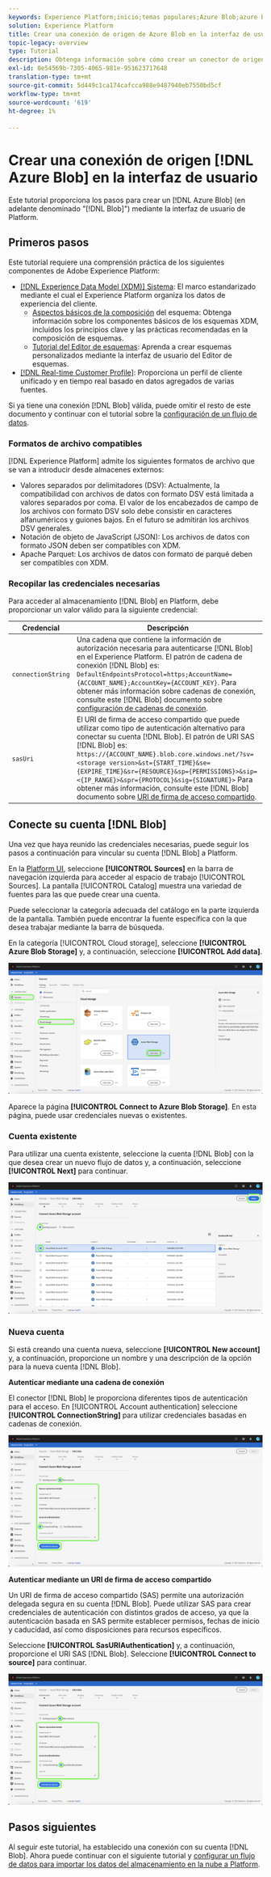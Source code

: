 ```yaml
---
keywords: Experience Platform;inicio;temas populares;Azure Blob;azure blob;Conector Azure Blob
solution: Experience Platform
title: Crear una conexión de origen de Azure Blob en la interfaz de usuario
topic-legacy: overview
type: Tutorial
description: Obtenga información sobre cómo crear un conector de origen de Azure Blob mediante la interfaz de usuario de Platform.
exl-id: 0e54569b-7305-4065-981e-951623717648
translation-type: tm+mt
source-git-commit: 5d449c1ca174cafcca988e9487940eb7550bd5cf
workflow-type: tm+mt
source-wordcount: '619'
ht-degree: 1%

---
```


# Crear una conexión de origen [!DNL Azure Blob] en la interfaz de usuario

Este tutorial proporciona los pasos para crear un [!DNL Azure Blob] (en adelante denominado &quot;[!DNL Blob]&quot;) mediante la interfaz de usuario de Platform.

## Primeros pasos

Este tutorial requiere una comprensión práctica de los siguientes componentes de Adobe Experience Platform:

- [[!DNL Experience Data Model (XDM)] Sistema](../../../../../xdm/home.md): El marco estandarizado mediante el cual el Experience Platform organiza los datos de experiencia del cliente.
   - [Aspectos básicos de la composición](../../../../../xdm/schema/composition.md) del esquema: Obtenga información sobre los componentes básicos de los esquemas XDM, incluidos los principios clave y las prácticas recomendadas en la composición de esquemas.
   - [Tutorial del Editor de esquemas](../../../../../xdm/tutorials/create-schema-ui.md): Aprenda a crear esquemas personalizados mediante la interfaz de usuario del Editor de esquemas.
- [[!DNL Real-time Customer Profile]](../../../../../profile/home.md): Proporciona un perfil de cliente unificado y en tiempo real basado en datos agregados de varias fuentes.

Si ya tiene una conexión [!DNL Blob] válida, puede omitir el resto de este documento y continuar con el tutorial sobre la [configuración de un flujo de datos](../../dataflow/batch/cloud-storage.md).

### Formatos de archivo compatibles

[!DNL Experience Platform] admite los siguientes formatos de archivo que se van a introducir desde almacenes externos:

- Valores separados por delimitadores (DSV): Actualmente, la compatibilidad con archivos de datos con formato DSV está limitada a valores separados por coma. El valor de los encabezados de campo de los archivos con formato DSV solo debe consistir en caracteres alfanuméricos y guiones bajos. En el futuro se admitirán los archivos DSV generales.
- Notación de objeto de JavaScript (JSON): Los archivos de datos con formato JSON deben ser compatibles con XDM.
- Apache Parquet: Los archivos de datos con formato de parqué deben ser compatibles con XDM.

### Recopilar las credenciales necesarias

Para acceder al almacenamiento [!DNL Blob] en Platform, debe proporcionar un valor válido para la siguiente credencial:

| Credencial | Descripción |
| ---------- | ----------- |
| `connectionString` | Una cadena que contiene la información de autorización necesaria para autenticarse [!DNL Blob] en el Experience Platform. El patrón de cadena de conexión [!DNL Blob] es: `DefaultEndpointsProtocol=https;AccountName={ACCOUNT_NAME};AccountKey={ACCOUNT_KEY}`. Para obtener más información sobre cadenas de conexión, consulte este [!DNL Blob] documento sobre [configuración de cadenas de conexión](https://docs.microsoft.com/en-us/azure/storage/common/storage-configure-connection-string). |
| `sasUri` | El URI de firma de acceso compartido que puede utilizar como tipo de autenticación alternativo para conectar su cuenta [!DNL Blob]. El patrón de URI SAS [!DNL Blob] es: `https://{ACCOUNT_NAME}.blob.core.windows.net/?sv=<storage version>&st={START_TIME}&se={EXPIRE_TIME}&sr={RESOURCE}&sp={PERMISSIONS}>&sip=<{IP_RANGE}>&spr={PROTOCOL}&sig={SIGNATURE}>` Para obtener más información, consulte este [!DNL Blob] documento sobre [URI de firma de acceso compartido](https://docs.microsoft.com/en-us/azure/data-factory/connector-azure-blob-storage#shared-access-signature-authentication). |

## Conecte su cuenta [!DNL Blob]

Una vez que haya reunido las credenciales necesarias, puede seguir los pasos a continuación para vincular su cuenta [!DNL Blob] a Platform.

En la [Platform UI](https://platform.adobe.com), seleccione **[!UICONTROL Sources]** en la barra de navegación izquierda para acceder al espacio de trabajo [!UICONTROL Sources]. La pantalla [!UICONTROL Catalog] muestra una variedad de fuentes para las que puede crear una cuenta.

Puede seleccionar la categoría adecuada del catálogo en la parte izquierda de la pantalla. También puede encontrar la fuente específica con la que desea trabajar mediante la barra de búsqueda.

En la categoría [!UICONTROL Cloud storage], seleccione **[!UICONTROL Azure Blob Storage]** y, a continuación, seleccione **[!UICONTROL Add data]**.

![catálogo](../../../../images/tutorials/create/blob/catalog.png)

Aparece la página **[!UICONTROL Connect to Azure Blob Storage]**. En esta página, puede usar credenciales nuevas o existentes.

### Cuenta existente

Para utilizar una cuenta existente, seleccione la cuenta [!DNL Blob] con la que desea crear un nuevo flujo de datos y, a continuación, seleccione **[!UICONTROL Next]** para continuar.

![existente](../../../../images/tutorials/create/blob/existing.png)

### Nueva cuenta

Si está creando una cuenta nueva, seleccione **[!UICONTROL New account]** y, a continuación, proporcione un nombre y una descripción de la opción para la nueva cuenta [!DNL Blob].

**Autenticar mediante una cadena de conexión**

El conector [!DNL Blob] le proporciona diferentes tipos de autenticación para el acceso. En [!UICONTROL Account authentication] seleccione **[!UICONTROL ConnectionString]** para utilizar credenciales basadas en cadenas de conexión.

![cadena de conexión](../../../../images/tutorials/create/blob/connectionstring.png)

**Autenticar mediante un URI de firma de acceso compartido**

Un URI de firma de acceso compartido (SAS) permite una autorización delegada segura en su cuenta [!DNL Blob]. Puede utilizar SAS para crear credenciales de autenticación con distintos grados de acceso, ya que la autenticación basada en SAS permite establecer permisos, fechas de inicio y caducidad, así como disposiciones para recursos específicos.

Seleccione **[!UICONTROL SasURIAuthentication]** y, a continuación, proporcione el URI SAS [!DNL Blob]. Seleccione **[!UICONTROL Connect to source]** para continuar.

![sas-uri](../../../../images/tutorials/create/blob/sas-uri.png)

## Pasos siguientes

Al seguir este tutorial, ha establecido una conexión con su cuenta [!DNL Blob]. Ahora puede continuar con el siguiente tutorial y [configurar un flujo de datos para importar los datos del almacenamiento en la nube a Platform](../../dataflow/batch/cloud-storage.md).
